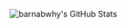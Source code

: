 ![barnabwhy's GitHub Stats](https://github-readme-stats.vercel.app/api?hide_border=true&title_color=E63462&icon_color=E63462&text_color=E63462&bg_color=0d1117&show_icons=true&username=barnabwhy)
